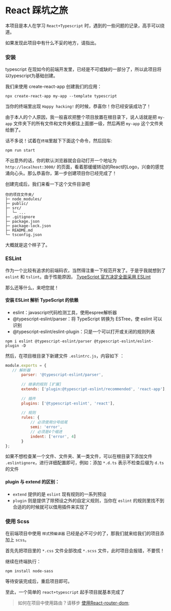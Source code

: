 # React 踩坑之旅

本项目是本人在学习 `React+Typescript` 时，遇到的一些问题的记录，高手可以绕道。

如果发现此项目中有什么不妥的地方，请指出。

### 安装

typescript 在现如今的前端开发里，已经是不可或缺的一部分了，所以此项目将以typescript为基础创建。

我们来使用 create-react-app 创建我们的应用：

```
npx create-react-app my-app --template typescript
```

当你的终端里出现 `Happy hacking!` 的时候，恭喜你！你已经安装成功了！

由于本人的个人原因，我一般喜欢把整个项目放置在根目录下，说人话就是把 `my-app` 文件夹下的所有文件和文件夹都往上面挪一级，然后再把 `my-app` 这个文件夹给删了。

话不多说！试着在`终端`里敲下下面这个命令，然后回车:

```
npm run start
```

不出意外的话，你的默认浏览器就会自动打开一个地址为 `http://localhost:3000/` 的页面，看着那缓缓转动的React的Logo，兴奋的感觉涌向心头。那么恭喜你，第一步创建项目你已经完成了！

创建完成后，我们来看一下这个文件目录吧

```text
你的项目文件夹/
├─ node_modules/
├─ public/
├─ src/
│  └─ ...
├─ .gitignore
├─ package.json
├─ package-lock.json
├─ README.md
└─ tsconfig.json
```

大概就是这个样子了。

### ESLint

作为一个比较有追求的前端码农，当然得注重一下规范开发了。于是乎我就想到了 `eslint` 和 `tslint`。由于性能原因，
[TypeScript 官方决定全面采用 ESLint](https://eslint.org/blog/2019/01/future-typescript-eslint#top)

那么还等什么，来吧您就！

#### 安装 ESLint 解析 TypeScript 的依赖

- eslint：javascript代码检测工具，使用espree解析器
- @typescript-eslint/parser：将 TypeScript 转换为 ESTree，使 eslint 可以识别
- @typescript-eslint/eslint-plugin：只是一个可以打开或关闭的规则列表

```
npm i eslint @typescript-eslint/parser @typescript-eslint/eslint-plugin -D
```

然后，在项目根目录下新建文件 `.eslintrc.js`，内容如下 ：

```js
module.exports = {
   // 解析器
       parser: '@typescript-eslint/parser',
   
       // 继承的规则 [扩展]
       extends: ['plugin:@typescript-eslint/recommended', 'react-app'],
   
       // 插件
       plugins: ['@typescript-eslint', 'react'],
   
       // 规则
       rules: {
           // 必须使用分号结尾
           semi: 'error',
           // 必须是4个缩进
           indent: ['error', 4]
       }
};
```

如果不想检查某一个文件、文件夹、某一类文件，可以在根目录下添加文件 `.eslintignore`，进行详细配置即可，例如：添加 
`*.d.ts` 表示不检查后缀为 `d.ts` 的文件

#### plugin 与 extend 的区别：

- `extend` 提供的是 `eslint` 现有规则的一系列预设
- `plugin` 则是提供了除预设之外的自定义规则，当你在 `eslint` 的规则里找不到合适的的时候就可以借用插件来实现了

### 使用 Scss

在前端项目中使用 `样式预编译器` 已经是必不可少的了，那我们就来给我们的项目添加上 `scss`。

首先先把项目里的 `*.css` 文件全部改成 `*.scss` 文件，此时项目会报错，不要慌！

继续在终端执行：

```
npm install node-sass
```
等待安装完成后，重启项目即可。

至此，一个简单的 `react+typescript` 起手项目就基本完成了

> 如何在项目中使用路由？请移步 [使用React-router-dom](./readme/使用React-router.md);



















